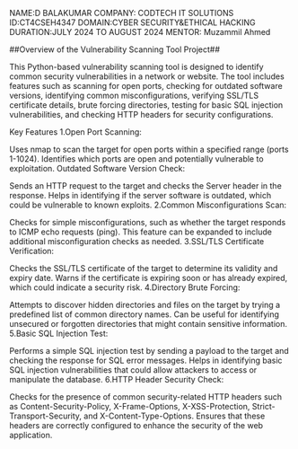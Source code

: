 NAME:D BALAKUMAR
COMPANY: CODTECH IT SOLUTIONS
ID:CT4CSEH4347
DOMAIN:CYBER SECURITY&ETHICAL HACKING
DURATION:JULY 2024 TO AUGUST 2024
MENTOR: Muzammil Ahmed

##Overview of the Vulnerability Scanning Tool Project##

This Python-based vulnerability scanning tool is designed to identify common security vulnerabilities in a network or website. The tool includes features such as scanning for open ports, checking for outdated software versions, identifying common misconfigurations, verifying SSL/TLS certificate details, brute forcing directories, testing for basic SQL injection vulnerabilities, and checking HTTP headers for security configurations.

Key Features
1.Open Port Scanning:

Uses nmap to scan the target for open ports within a specified range (ports 1-1024).
Identifies which ports are open and potentially vulnerable to exploitation.
Outdated Software Version Check:

Sends an HTTP request to the target and checks the Server header in the response.
Helps in identifying if the server software is outdated, which could be vulnerable to known exploits.
2.Common Misconfigurations Scan:

Checks for simple misconfigurations, such as whether the target responds to ICMP echo requests (ping).
This feature can be expanded to include additional misconfiguration checks as needed.
3.SSL/TLS Certificate Verification:

Checks the SSL/TLS certificate of the target to determine its validity and expiry date.
Warns if the certificate is expiring soon or has already expired, which could indicate a security risk.
4.Directory Brute Forcing:

Attempts to discover hidden directories and files on the target by trying a predefined list of common directory names.
Can be useful for identifying unsecured or forgotten directories that might contain sensitive information.
5.Basic SQL Injection Test:

Performs a simple SQL injection test by sending a payload to the target and checking the response for SQL error messages.
Helps in identifying basic SQL injection vulnerabilities that could allow attackers to access or manipulate the database.
6.HTTP Header Security Check:

Checks for the presence of common security-related HTTP headers such as Content-Security-Policy, X-Frame-Options, X-XSS-Protection, Strict-Transport-Security, and X-Content-Type-Options.
Ensures that these headers are correctly configured to enhance the security of the web application.
